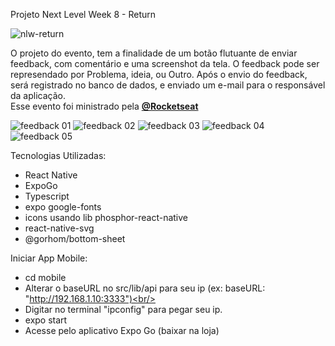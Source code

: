 Projeto Next Level Week 8 - Return

![nlw-return](https://user-images.githubusercontent.com/54412289/167441675-afc0a10c-8385-475f-9c2e-dd373a7171f3.png)


O projeto do evento, tem a finalidade de um botão flutuante de enviar feedback, com comentário e uma screenshot da tela. O feedback pode ser represendado por Problema, ideia, ou Outro.
Após o envio do feedback, será registrado no banco de dados, e enviado um e-mail para o responsável da aplicação.<br/>
Esse evento foi ministrado pela **[@Rocketseat](https://github.com/Rocketseat)**

![feedback 01](https://user-images.githubusercontent.com/54412289/167441327-d19c3f39-e99d-4656-ad75-11b3d60d0fdb.jpeg)
![feedback 02](https://user-images.githubusercontent.com/54412289/167441343-ebce97a9-b4c1-4806-b0dd-bce72a609400.jpeg)
![feedback 03](https://user-images.githubusercontent.com/54412289/167441356-af561734-7173-4162-a7c9-035ee1cc6e35.jpeg)
![feedback 04](https://user-images.githubusercontent.com/54412289/167441374-efd2d851-c89f-4fae-8253-aba26065f83c.jpeg)
![feedback 05](https://user-images.githubusercontent.com/54412289/167441381-01ff53c0-7c69-42e1-a3f7-ca92d451b4c5.jpeg)

Tecnologias Utilizadas: <br/>

* React Native
* ExpoGo<br/>
* Typescript<br/>
* expo google-fonts<br/>
* icons usando lib phosphor-react-native<br/>
* react-native-svg<br/>
* @gorhom/bottom-sheet<br/>


Iniciar App Mobile:<br/>
* cd mobile<br/>
* Alterar o baseURL no src/lib/api para seu ip (ex: baseURL: "http://192.168.1.10:3333")<br/>
* Digitar no terminal "ipconfig" para pegar seu ip.
* expo start<br/>
* Acesse pelo aplicativo Expo Go (baixar na loja)<br/>
